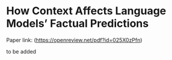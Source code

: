 # How Context Affects Language Models’ Factual Predictions

Paper link: (https://openreview.net/pdf?id=025X0zPfn)

to be added
